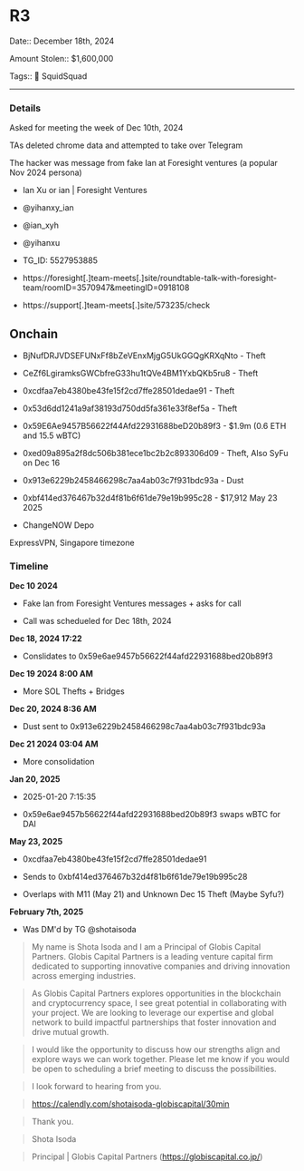 # R3

Date:: December 18th, 2024

Amount Stolen:: $1,600,000

Tags:: 🔑 SquidSquad

---

### Details

Asked for meeting the week of Dec 10th, 2024

TAs deleted chrome data and attempted to take over Telegram

The hacker was message from fake Ian at Foresight ventures (a popular Nov 2024 persona)

- Ian Xu  or ian | Foresight Ventures
- @yihanxy_ian
- @ian_xyh
- @yihanxu
- TG_ID: 5527953885

- https://foresight[.]team-meets[.]site/roundtable-talk-with-foresight-team/roomID=3570947&meetingID=0918108

- https://support[.]team-meets[.]site/573235/check



## Onchain

- BjNufDRJVDSEFUNxFf8bZeVEnxMjgG5UkGGQgKRXqNto - Theft

- CeZf6LgiramksGWCbfreG33hu1tQVe4BM1YxbQKb5ru8 - Theft

- 0xcdfaa7eb4380be43fe15f2cd7ffe28501dedae91 - Theft

- 0x53d6dd1241a9af38193d750dd5fa361e33f8ef5a - Theft

- 0x59E6Ae9457B56622f44Afd22931688beD20b89f3 - $1.9m (0.6 ETH and 15.5 wBTC)

- 0xed09a895a2f8dc506b381ece1bc2b2c893306d09 - Theft, Also SyFu on Dec 16

- 0x913e6229b2458466298c7aa4ab03c7f931bdc93a - Dust

- 0xbf414ed376467b32d4f81b6f61de79e19b995c28 - $17,912 May 23 2025

- ChangeNOW Depo

ExpressVPN, Singapore timezone



### Timeline



**Dec 10 2024**

- Fake Ian from Foresight Ventures messages + asks for call

- Call was schedueled for Dec 18th, 2024


**Dec 18, 2024 17:22**

- Conslidates to 0x59e6ae9457b56622f44afd22931688bed20b89f3


**Dec 19 2024 8:00 AM**

- More SOL Thefts + Bridges


**Dec 20, 2024 8:36 AM**

- Dust sent to 0x913e6229b2458466298c7aa4ab03c7f931bdc93a


**Dec 21 2024 03:04 AM**

- More consolidation


**Jan 20, 2025**

- 2025-01-20 7:15:35

- 0x59e6ae9457b56622f44afd22931688bed20b89f3 swaps wBTC for DAI


**May 23, 2025**

- 0xcdfaa7eb4380be43fe15f2cd7ffe28501dedae91

- Sends to 0xbf414ed376467b32d4f81b6f61de79e19b995c28

- Overlaps with M11 (May 21) and Unknown Dec 15 Theft (Maybe Syfu?)




**February 7th, 2025**

- Was DM'd by TG @shotaisoda

> My name is Shota Isoda and I am a Principal of Globis Capital Partners. Globis Capital Partners is a leading venture capital firm dedicated to supporting innovative companies and driving innovation across emerging industries.

> As Globis Capital Partners explores opportunities in the blockchain and cryptocurrency space, I see great potential in collaborating with your project. We are looking to leverage our expertise and global network to build impactful partnerships that foster innovation and drive mutual growth.

> I would like the opportunity to discuss how our strengths align and explore ways we can work together. Please let me know if you would be open to scheduling a brief meeting to discuss the possibilities.

> I look forward to hearing from you.

> https://calendly.com/shotaisoda-globiscapital/30min

> Thank you.

> Shota Isoda

> Principal | Globis Capital Partners (https://globiscapital.co.jp/)

